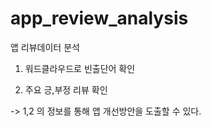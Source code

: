 # app_review_analysis



 앱 리뷰데이터 분석
 
 
 1. 워드클라우드로 빈출단어 확인
 
 
 2. 주요 긍,부정 리뷰 확인
 
 
 -> 1,2 의 정보를 통해 앱 개선방안을 도출할 수 있다. 
